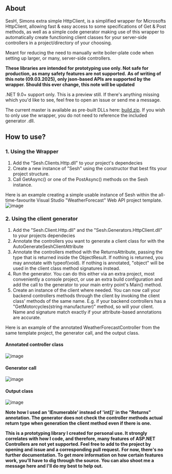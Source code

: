 ## About

SesH, Simons extra simple HttpClient, is a simplified wrapper for Microsofts HttpClient, allowing fast & easy access to some specifications of Get & Post methods, as well as a simple code generator making use of this wrapper to automatically create functioning client classes for your server-side controllers in a project/directory of your choosing.

Meant for reducing the need to manually write boiler-plate code when setting up larger, or many, server-side controllers.

**These libraries are intended for prototyping use only. Not safe for production, as many safety features are not supported.**
**As of writing of this note (09.03.2025), only json-based APIs are supported by the wrapper. Should this ever change, this note will be updated**

.NET 9.0+ support only. This is a preview still. If there's anything missing which you'd like to see, feel free to open an issue or send me a message.

The current master is available as pre-built DLLs here: [build.zip](https://github.com/user-attachments/files/19150109/build.zip).
If you wish to only use the wrapper, you do not need to reference the included generator .dll.

## How to use?

### 1. Using the Wrapper

1. Add the "Sesh.Clients.Http.dll" to your project's dependecies
2. Create a new instance of "Sesh" using the constructor that best fits your project structure.
3. Call GetAsync<T>() or one of the PostAsync() methods on the Sesh instance.


Here is an example creating a simple usable instance of Sesh within the all-time-favourite Visual Studio "WeatherForecast" Web API project template.
![image](https://github.com/user-attachments/assets/55fd672d-7a8c-48a2-a768-5c14970f815a)

### 2. Using the client generator

1. Add the "Sesh.Client.Http.dll" and the "Sesh.Generators.HttpClient.dll" to your projects dependecies
2. Annotate the controllers you want to generate a client class for with the AutoGenerateSeshClientAttribute
3. Annotate the controllers method with the ReturnsAttribute, passing the type that is returned inside the ObjectResult. If nothing is returned, you may annotate with typeof(void). If nothing is annotated, "object" will be used in the client class method signatures instead.
4. Run the generator. You can do this either via an extra project, most conveniently a console project, or use an extra build configuration and add the call to the generator to your main entry point's Main() method.
5. Create an instance of the client where needed. You can now call your backend controllers methods through the client by invoking the client class' methods of the same name. E.g. if your backend controllers has a "GetMotorcycles(string manufacturer)" method, so will your client. Name and signature match exactly if your attribute-based annotations are accurate.

Here is an example of the annotated WeatherForecastController from the same template project, the generator call, and the output class.
#### Annotated controller class
![image](https://github.com/user-attachments/assets/301193ef-68d0-493c-b237-2f0d2759c3df)

#### Generator call
![image](https://github.com/user-attachments/assets/cf3c66ba-6225-42ac-9b48-2d3a47fd4078)

#### Output class
![image](https://github.com/user-attachments/assets/abdf7464-75cc-43ee-98c5-f490effb3a6c)

**Note how I used an 'IEnumerable<int>' instead of 'int[]' in the "Returns" annotation. The generator does not check the controller methods actual return type when generation the client method even if there is one.**

**This is a prototyping library I created for personal use. It strongly correlates with how I code, and therefore, many features of ASP.NET Controllers are not yet supported. Feel free to add to the project by opening and issue and a corresponding pull request.**
**For now, there's no further documentation. To get more information on how certain features work, you'll have to dig through the source. You can also shoot me a message here and I'll do my best to help out.** 

